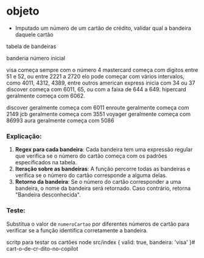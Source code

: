 # objeto

 - Imputado um número de um cartão de crédito, validar qual a bandeira daquele cartão


  tabela  de bandeiras

  banderia             número  inicial

  visa                 começa sempre com o número 4
  mastercard           começa com digitos  entre 51 e 52, ou entre 2221 a 2720
  elo                  pode começar com vários intervalos, como 4011, 4312, 4389, entre outros
  american express     inicia com 34 ou 37
  discover             começa com 6011, 65, ou com a faixa de 644 a 649.
  hipercard            geralmente começa com 6062.
  
  discover             geralmente começa com 6011
  enroute              geralmente começa com 2149
  jcb                  geralmente começa com 3551
  voyager              geralmente começa com 86993
  aura                 geralmente começa com 5086
  
 

### Explicação:
1. **Regex para cada bandeira**: Cada bandeira tem uma expressão regular que verifica se o número do cartão começa com os padrões especificados na tabela.
2. **Iteração sobre as bandeiras**: A função percorre todas as bandeiras e verifica se o número do cartão corresponde a alguma delas.
3. **Retorno da bandeira**: Se o número do cartão corresponder a uma bandeira, o nome da bandeira será retornado. Caso contrário, retorna "Bandeira desconhecida".

### Teste:
Substitua o valor de `numeroCartao` por diferentes números de cartão para verificar se a função identifica corretamente a bandeira.

scritp para testar os cartões
node src/index { valid: true, bandeira: 'visa' }#   c a r t - o - d e - c r - d i t o - n o - c o p i l o t 
 
 